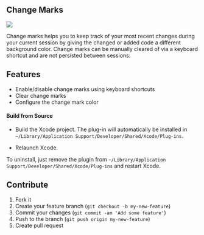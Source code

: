 ## Change Marks

<img src="https://raw.githubusercontent.com/zenangst/ChangeMarks/master/screenshot.png">

Change marks helps you to keep track of your most recent changes during your current session by giving the changed or added code a different background color.
Change marks can be manually cleared of via a keyboard shortcut and are not persisted between sessions.

## Features
- Enable/disable change marks using keyboard shortcuts
- Clear change marks
- Configure the change mark color

#### Build from Source

* Build the Xcode project. The plug-in will automatically be installed in `~/Library/Application Support/Developer/Shared/Xcode/Plug-ins`.

* Relaunch Xcode.

To uninstall, just remove the plugin from `~/Library/Application Support/Developer/Shared/Xcode/Plug-ins` and restart Xcode.

## Contribute

1. Fork it
2. Create your feature branch (`git checkout -b my-new-feature`)
3. Commit your changes (`git commit -am 'Add some feature'`)
4. Push to the branch (`git push origin my-new-feature`)
5. Create pull request
